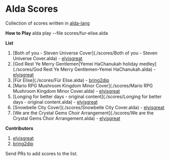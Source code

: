 # Alda Scores
Collection of scores written in [alda-lang](https://github.com/alda-lang/alda) 

**How to Play**
alda play --file scores/fur-elise.alda

**List**
1. [Both of you - Steven Universe Cover](./scores/Both of you - Steven Universe Cover.alda) - [elyisgreat](https://github.com/elyisgreat)
1. [God Rest Ye Merry Gentlemen|Yemei HaChanukah holiday medley](./scores/God Rest Ye Merry Gentlemen-Yemei HaChanukah.alda) - [elyisgreat](https://github.com/elyisgreat)
1. [Für Elise](./scores/Für Elise.alda) - [bring2dip](https://github.com/bring2dip)
1. [Mario RPG Mushroom Kingdom Minor Cover](./scores/Mario RPG Mushroom Kingdom Minor Cover.alda) - [elyisgreat](https://github.com/elyisgreat)
1. [Longing for better days - original content](./scores/Longing for better days - original content.alda) - [elyisgreat](https://github.com/elyisgreat)
1. [Snowbelle City Cover](./scores/Snowbelle City Cover.alda) - [elyisgreat](https://github.com/elyisgreat)
1. [We are the Crystal Gems Choir Arrangement](./scores/We are the Crystal Gems Choir Arrangement.alda) - [elyisgreat](https://github.com/elyisgreat)

**Contributors**
1. [elyisgreat](https://github.com/elyisgreat)
2. [bring2dip](https://github.com/bring2dip)

Send PRs to add scores to the list.



